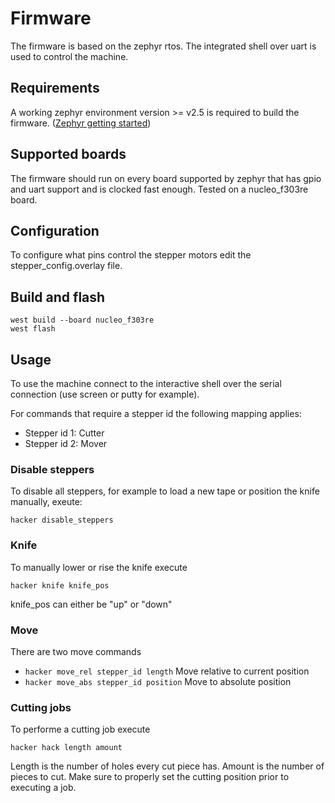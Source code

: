 
# Firmware

The firmware is based on the zephyr rtos. The integrated shell over uart is used to control the machine.

## Requirements
A working zephyr environment version >= v2.5 is required to build the firmware. ([Zephyr getting started](https://docs.zephyrproject.org/latest/getting_started/index.html))

## Supported boards

The firmware should run on every board supported by zephyr that has gpio and uart support and is clocked fast enough. Tested on a nucleo_f303re board. 

## Configuration

To configure what pins control the stepper motors edit the stepper_config.overlay file.

## Build and flash

```
west build --board nucleo_f303re
west flash
```

## Usage

To use the machine connect to the interactive shell over the serial connection (use screen or putty for example).

For commands that require a stepper id the following mapping applies:
- Stepper id 1: Cutter
- Stepper id 2: Mover

### Disable steppers

To disable all steppers, for example to load a new tape or position the knife manually, exeute:

```
hacker disable_steppers
```

### Knife
To manually lower or rise the knife execute
```
hacker knife knife_pos
```
knife_pos can either be "up" or "down"

### Move
There are two move commands
- `hacker move_rel stepper_id length` Move relative to current position
- `hacker move_abs stepper_id position` Move to absolute position

### Cutting jobs
To performe a cutting job execute 
```
hacker hack length amount
```
Length is the number of holes every cut piece has. Amount is the number of pieces to cut. Make sure to properly set the cutting position prior to executing a job.

